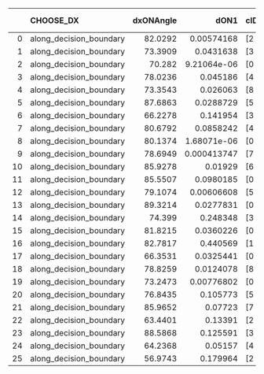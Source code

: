 |    | CHOOSE_DX               |   dxONAngle |        dON1 | cIDON1   |   dON_patch_1 |   nTON |         dON |   dxOFFAngle |      dOFF1 | cIDOFF1   |   dOFF_patch_1 |   nTOFF |       dOFF | SUCCESS   |   nExp |   dual_point_id |   subpoint_time_seconds |   total_execution_time |     logp |      dOFF/dON | Vote dOFF>dON   |
|---:|:------------------------|------------:|------------:|:---------|--------------:|-------:|------------:|-------------:|-----------:|:----------|---------------:|--------:|-----------:|:----------|-------:|----------------:|------------------------:|-----------------------:|---------:|--------------:|:----------------|
|  0 | along_decision_boundary |     82.0292 | 0.00574168  | [2 7]    |   0.00574168  |      1 | 0.00574168  |      86.5954 | 0.230541   | [2 7]     |     0.230541   |       1 | 0.230541   | True      |      1 |               1 |                1.07338  |                1.40043 |  0       |    40.1522    | True            |
|  1 | along_decision_boundary |     73.3909 | 0.0431638   | [3 6]    |   0.0431638   |      1 | 0.0431638   |      80.9071 | 0.108917   | [3 6]     |     0.108917   |       1 | 0.108917   | True      |      2 |               2 |                1.10338  |                2.50877 | -0.5     |     2.52333   | True            |
|  2 | along_decision_boundary |     70.282  | 9.21064e-06 | [0 9]    |   9.21064e-06 |      1 | 9.21064e-06 |      83.5035 | 0.0910759  | [1 9]     |     0.0910759  |       1 | 0.0910759  | True      |      3 |               4 |                1.33803  |                5.23923 | -1       |  9888.12      | True            |
|  3 | along_decision_boundary |     78.0236 | 0.045186    | [4 8]    |   0.045186    |      1 | 0.045186    |      85.4967 | 0.290926   | [4 8]     |     0.290926   |       1 | 0.290926   | True      |      4 |               5 |                1.27169  |                6.51591 | -1.5     |     6.43841   | True            |
|  4 | along_decision_boundary |     73.3543 | 0.026063    | [8 9]    |   0.026063    |      1 | 0.026063    |      89.3134 | 0.0397841  | [8 9]     |     0.0397841  |       1 | 0.0397841  | True      |      5 |               7 |                0.772394 |                7.32072 | -2       |     1.52646   | True            |
|  5 | along_decision_boundary |     87.6863 | 0.0288729   | [5 6]    |   0.0288729   |      1 | 0.0288729   |      79.4019 | 0.0744563  | [5 6]     |     0.0744563  |       1 | 0.0744563  | True      |      6 |               9 |                0.623875 |                9.30795 | -2.5     |     2.57876   | True            |
|  6 | along_decision_boundary |     66.2278 | 0.141954    | [3 9]    |   0.141954    |      1 | 0.141954    |      82.2792 | 0.0806306  | [3 9]     |     0.0806306  |       1 | 0.0806306  | False     |      7 |              10 |                1.46806  |               10.7801  | -3       |     0.568005  | False           |
|  7 | along_decision_boundary |     80.6792 | 0.0858242   | [4 8]    |   0.0858242   |      1 | 0.0858242   |      75.7745 | 0.137027   | [4 8]     |     0.137027   |       1 | 0.137027   | True      |      8 |              11 |                0.769188 |               11.5593  | -1.78571 |     1.59661   | True            |
|  8 | along_decision_boundary |     80.1374 | 1.68071e-06 | [0 9]    |   1.68071e-06 |      1 | 1.68071e-06 |      85.2455 | 0.0458583  | [0 9]     |     0.0458583  |       1 | 0.0458583  | True      |      9 |              12 |                0.729423 |               12.2967  | -2.25    | 27285         | True            |
|  9 | along_decision_boundary |     78.6949 | 0.000413747 | [7 9]    |   0.000413747 |      1 | 0.000413747 |      88.4329 | 0.0740987  | [7 9]     |     0.0740987  |       1 | 0.0740987  | True      |     10 |              13 |                0.694168 |               12.9968  | -2.72222 |   179.092     | True            |
| 10 | along_decision_boundary |     85.9278 | 0.01929     | [6 9]    |   0.01929     |      1 | 0.01929     |      86.7075 | 0.0664443  | [6 9]     |     0.0664443  |       1 | 0.0664443  | True      |     11 |              14 |                1.01076  |               14.0166  | -3.2     |     3.44449   | True            |
| 11 | along_decision_boundary |     85.5507 | 0.0980185   | [0 9]    |   0.0980185   |      1 | 0.0980185   |      85.9827 | 0.33831    | [0 9]     |     0.33831    |       1 | 0.33831    | True      |     12 |              15 |                2.04925  |               16.0728  | -3.68182 |     3.4515    | True            |
| 12 | along_decision_boundary |     79.1074 | 0.00606608  | [5 7]    |   0.00606608  |      1 | 0.00606608  |      78.5553 | 0.0518015  | [5 7]     |     0.0518015  |       1 | 0.0518015  | True      |     13 |              16 |                0.90579  |               16.9836  | -4.16667 |     8.53954   | True            |
| 13 | along_decision_boundary |     89.3214 | 0.0277831   | [0 1]    |   0.0277831   |      1 | 0.0277831   |      80.322  | 0.00589102 | [0 1]     |     0.00589102 |       1 | 0.00589102 | False     |     14 |              17 |                0.95572  |               17.9473  | -4.65385 |     0.212036  | False           |
| 14 | along_decision_boundary |     74.399  | 0.248348    | [3 6]    |   0.248348    |      1 | 0.248348    |      87.8805 | 0.109677   | [3 6]     |     0.109677   |       1 | 0.109677   | False     |     15 |              18 |                0.959835 |               18.9122  | -3.57143 |     0.441626  | False           |
| 15 | along_decision_boundary |     81.8215 | 0.0360226   | [0 1]    |   0.0360226   |      1 | 0.0360226   |      87.2516 | 0.107656   | [0 1]     |     0.107656   |       1 | 0.107656   | True      |     16 |              19 |                0.737218 |               19.6544  | -2.7     |     2.98856   | True            |
| 16 | along_decision_boundary |     82.7817 | 0.440569    | [1 3]    |   0.440569    |      1 | 0.440569    |      84.1886 | 0.0134082  | [1 3]     |     0.0134082  |       1 | 0.0134082  | False     |     17 |              20 |                1.0317   |               20.6921  | -3.125   |     0.0304338 | False           |
| 17 | along_decision_boundary |     66.3531 | 0.0325441   | [0 1]    |   0.0325441   |      1 | 0.0325441   |      73.3829 | 0.157147   | [0 1]     |     0.157147   |       1 | 0.157147   | True      |     18 |              21 |                0.964427 |               21.6616  | -2.38235 |     4.82873   | True            |
| 18 | along_decision_boundary |     78.8259 | 0.0124078   | [8 9]    |   0.0124078   |      1 | 0.0124078   |      79.9124 | 0.00772443 | [8 9]     |     0.00772443 |       1 | 0.00772443 | False     |     19 |              23 |                0.692595 |               22.3797  | -2.77778 |     0.622546  | False           |
| 19 | along_decision_boundary |     73.2473 | 0.00776802  | [0 1]    |   0.00776802  |      1 | 0.00776802  |      65.676  | 0.0054916  | [0 1]     |     0.0054916  |       1 | 0.0054916  | False     |     20 |              24 |                0.716073 |               23.1027  | -2.13158 |     0.70695   | False           |
| 20 | along_decision_boundary |     76.8435 | 0.105773    | [5 7]    |   0.105773    |      1 | 0.105773    |      83.4864 | 0.209776   | [5 7]     |     0.209776   |       1 | 0.209776   | True      |     21 |              26 |                0.857209 |               23.9909  | -1.6     |     1.98326   | True            |
| 21 | along_decision_boundary |     85.9652 | 0.07723     | [7 9]    |   0.07723     |      1 | 0.07723     |      84.3498 | 0.0797581  | [7 9]     |     0.0797581  |       1 | 0.0797581  | True      |     22 |              27 |                1.44453  |               25.4454  | -1.92857 |     1.03274   | True            |
| 22 | along_decision_boundary |     63.4401 | 0.13391     | [2 9]    |   0.13391     |      1 | 0.13391     |      65.2753 | 0.146366   | [2 9]     |     0.146366   |       1 | 0.146366   | True      |     23 |              28 |                1.14855  |               26.599   | -2.27273 |     1.09302   | True            |
| 23 | along_decision_boundary |     88.5868 | 0.125591    | [3 4]    |   0.125591    |      1 | 0.125591    |      79.9443 | 0.249004   | [3 4]     |     0.249004   |       1 | 0.249004   | True      |     24 |              29 |                0.678942 |               27.2842  | -2.63043 |     1.98266   | True            |
| 24 | along_decision_boundary |     64.2368 | 0.05157     | [4 6]    |   0.05157     |      1 | 0.05157     |      71.6283 | 0.176758   | [4 6]     |     0.176758   |       1 | 0.176758   | True      |     25 |              30 |                0.634119 |               27.9264  | -3       |     3.42754   | True            |
| 25 | along_decision_boundary |     56.9743 | 0.179964    | [2 8]    |   0.179964    |      1 | 0.179964    |      71.6707 | 0.316534   | [2 8]     |     0.316534   |       1 | 0.316534   | True      |     26 |              31 |                1.7377   |               29.6731  | -3.38    |     1.75888   | True            |
